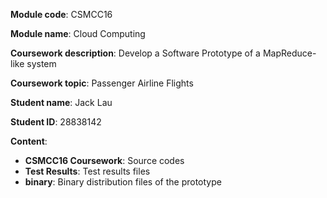 **Module code**: CSMCC16

**Module name**: Cloud Computing

**Coursework description**: Develop a Software Prototype of a MapReduce-like system

**Coursework topic**: Passenger Airline Flights

**Student name**: Jack Lau

**Student ID**: 28838142

**Content**:
<ul>
<li><b>CSMCC16 Coursework</b>: Source codes</li>
<li><b>Test Results</b>: Test results files</li>
<li><b>binary</b>: Binary distribution files of the prototype</li>
</ul>
